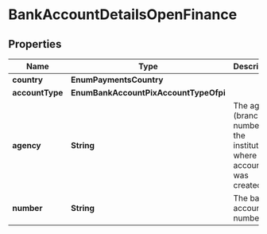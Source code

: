 

# BankAccountDetailsOpenFinance


## Properties

| Name | Type | Description | Notes |
|------------ | ------------- | ------------- | -------------|
|**country** | **EnumPaymentsCountry** |  |  |
|**accountType** | **EnumBankAccountPixAccountTypeOfpi** |  |  |
|**agency** | **String** | The agency (branch number) of the institution where the account was created. |  |
|**number** | **String** | The bank account number. |  |



